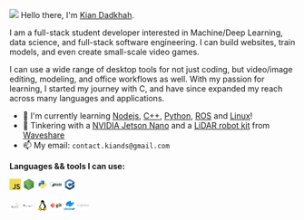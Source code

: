 
<img src="https://raw.githubusercontent.com/iampavangandhi/iampavangandhi/master/gifs/Hi.gif" width="30px"> Hello there, I'm [Kian Dadkhah](https://www.linkedin.com/in/kian-dadkhah-019156163/).

I am a full-stack student developer interested in Machine/Deep Learning, data science, and full-stack software engineering. I can build websites, train models, and even create small-scale video games. 

I can use a wide range of desktop tools for not just coding, but video/image editing, modeling, and office workflows as well. With my passion for learning, I started my journey with C, and have since expanded my reach across many languages and applications. 

- 💬 I'm currently learning [Nodejs](https://nodejs.org/), [C++](https://isocpp.org), [Python](https://python.org), [ROS](https://ros.org/) and [Linux](https://www.linuxfoundation.org/)!
- 🔧 Tinkering with a [NVIDIA Jetson Nano](https://www.nvidia.com/en-us/autonomous-machines/embedded-systems/jetson-nano/education-projects/) and a [LiDAR robot kit](https://www.waveshare.com/jetbot-2gb-ai-kit-for-aws.htm) from [Waveshare](https://www.waveshare.com/)
- 📫 My email: `contact.kiands@gmail.com`

**Languages && tools I can use:**  

[<code><img height="20" src="https://raw.githubusercontent.com/github/explore/80688e429a7d4ef2fca1e82350fe8e3517d3494d/topics/javascript/javascript.png"></code>](https://www.javascript.com/)
[<code><img height="20" src="https://raw.githubusercontent.com/github/explore/80688e429a7d4ef2fca1e82350fe8e3517d3494d/topics/nodejs/nodejs.png"></code>](https://nodejs.org/)
[<code><img height="20" src="https://raw.githubusercontent.com/github/explore/80688e429a7d4ef2fca1e82350fe8e3517d3494d/topics/python/python.png"></code>](https://www.python.org/)
[<code><img height="20" src="https://raw.githubusercontent.com/github/explore/80688e429a7d4ef2fca1e82350fe8e3517d3494d/topics/bash/bash.png"></code>](https://www.gnu.org/software/bash/)
[<code><img height="20" src="https://raw.githubusercontent.com/github/explore/80688e429a7d4ef2fca1e82350fe8e3517d3494d/topics/cpp/cpp.png"></code>](https://en.wikipedia.org/wiki/C%2B%2B)


[<code><img height="20" src="https://raw.githubusercontent.com/github/explore/80688e429a7d4ef2fca1e82350fe8e3517d3494d/topics/mysql/mysql.png"></code>](https://www.mysql.com/)
[<code><img height="20" src="https://raw.githubusercontent.com/github/explore/80688e429a7d4ef2fca1e82350fe8e3517d3494d/topics/mongodb/mongodb.png"></code>](https://www.mongodb.com/)
[<code><img height="20" src="https://raw.githubusercontent.com/github/explore/80688e429a7d4ef2fca1e82350fe8e3517d3494d/topics/linux/linux.png"></code>](https://www.linux.org/)
[<code><img height="20" src="https://raw.githubusercontent.com/github/explore/80688e429a7d4ef2fca1e82350fe8e3517d3494d/topics/git/git.png"></code>](https://github.com/)
[<code><img height="20" src="https://raw.githubusercontent.com/github/explore/80688e429a7d4ef2fca1e82350fe8e3517d3494d/topics/docker/docker.png"></code>](https://www.docker.com/)
[<code><img height="20" src="https://raw.githubusercontent.com/github/explore/80688e429a7d4ef2fca1e82350fe8e3517d3494d/topics/express/express.png"></code>](https://expressjs.com/)
